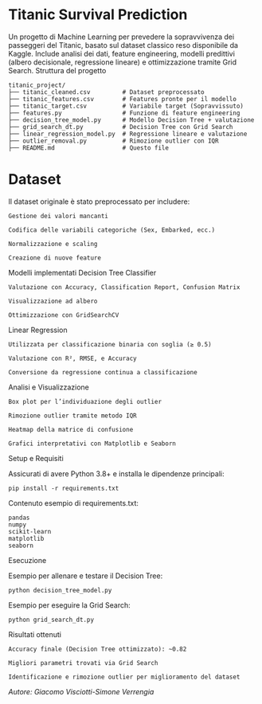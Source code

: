 # Titanic Survival Prediction

Un progetto di Machine Learning per prevedere la sopravvivenza dei passeggeri del Titanic, basato sul dataset classico reso disponibile da Kaggle.
Include analisi dei dati, feature engineering, modelli predittivi (albero decisionale, regressione lineare) e ottimizzazione tramite Grid Search.
Struttura del progetto
```
titanic_project/
├── titanic_cleaned.csv         # Dataset preprocessato
├── titanic_features.csv        # Features pronte per il modello
├── titanic_target.csv          # Variabile target (Sopravvissuto)
├── features.py                 # Funzione di feature engineering
├── decision_tree_model.py      # Modello Decision Tree + valutazione
├── grid_search_dt.py           # Decision Tree con Grid Search
├── linear_regression_model.py  # Regressione lineare e valutazione
├── outlier_removal.py          # Rimozione outlier con IQR
├── README.md                   # Questo file
```
# Dataset

Il dataset originale è stato preprocessato per includere:

    Gestione dei valori mancanti

    Codifica delle variabili categoriche (Sex, Embarked, ecc.)

    Normalizzazione e scaling

    Creazione di nuove feature

Modelli implementati
Decision Tree Classifier

    Valutazione con Accuracy, Classification Report, Confusion Matrix

    Visualizzazione ad albero

    Ottimizzazione con GridSearchCV

Linear Regression

    Utilizzata per classificazione binaria con soglia (≥ 0.5)

    Valutazione con R², RMSE, e Accuracy

    Conversione da regressione continua a classificazione

Analisi e Visualizzazione

    Box plot per l’individuazione degli outlier

    Rimozione outlier tramite metodo IQR

    Heatmap della matrice di confusione

    Grafici interpretativi con Matplotlib e Seaborn

Setup e Requisiti

Assicurati di avere Python 3.8+ e installa le dipendenze principali:
```
pip install -r requirements.txt
```
Contenuto esempio di requirements.txt:
```
pandas
numpy
scikit-learn
matplotlib
seaborn
```
Esecuzione

Esempio per allenare e testare il Decision Tree:
```
python decision_tree_model.py
```
Esempio per eseguire la Grid Search:
```
python grid_search_dt.py
```
Risultati ottenuti

    Accuracy finale (Decision Tree ottimizzato): ~0.82

    Migliori parametri trovati via Grid Search

    Identificazione e rimozione outlier per miglioramento del dataset

*Autore: Giacomo Visciotti-Simone Verrengia*
